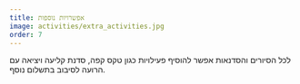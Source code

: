 ```yaml
---
title: אפשרויות נוספות
image: activities/extra_activities.jpg
order: 7
---
```

לכל הסיורים והסדנאות אפשר להוסיף פעילויות כגון טקס קפה, סדנת קליעה ויציאה עם הרועה לסיבוב בתשלום נוסף.
